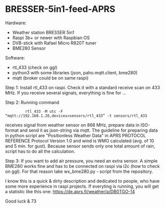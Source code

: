 # BRESSER-5in1-feed-APRS
Hardware:
  - Weather station BRESSER 5in1
  - Raspi 3b+ or newer with Raspbian OS
  - DVB-stick with Rafael Micro R820T tuner
  - BME280 Sensor
  
  
  Software:
  - rtl_433 (check on ggl)
  - python3 with some libraries (json, paho.mqtt.client, bme280)
  - mqtt (broker could be on same raspi)
  
  Step 1:    Install rtl_433 on raspi. Check it with a standard receive scan on 433 MHz. If you receive several signals, everything is fine for ...
  
  
  
  
  Step 2:    Running command

             rtl_433 -M utc -F “mqtt://192.168.1.26,devices=sensors/rtl_433” -t sensors/rtl_433
  
  
  receives signal from weather sensor on 868 MHz, prepare data in ISO-format and send it as json-string via mqtt.
  The guideline for preparing data in python script are "Positionless Weather Data" in APRS PROTOCOL REFERENCE Protocol Version 1.0 and wind is WMO calculated (avg. of 10 and 5 min. for gust). Because sensor sends only one total amount of rain, script has to do all the calculation.
  
  
  
  Step 3:   If you want to add air pressure, you need an extra sensor. A simple BME280 works fine and has to be connected on raspi via i2c (how to check on ggl).
  For that reason take wx_bme280.py - script from the repository.
  
  I know this is a quick & dirty description and dedicated to people, who have some more experience in raspi projects.
  If everyting is running, you will get a statistic like this one:
  https://de.aprs.fi/weather/a/DB0TGO-14
  
  Good luck & 73
